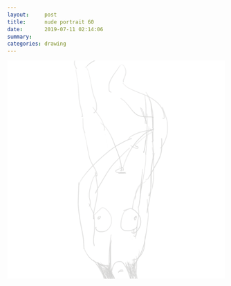 ```yaml
---
layout:     post
title:      nude portrait 60
date:       2019-07-11 02:14:06
summary:    
categories: drawing
---
```

![nude portrait 60](/images/diary/nude-portrait-60.png ".")
